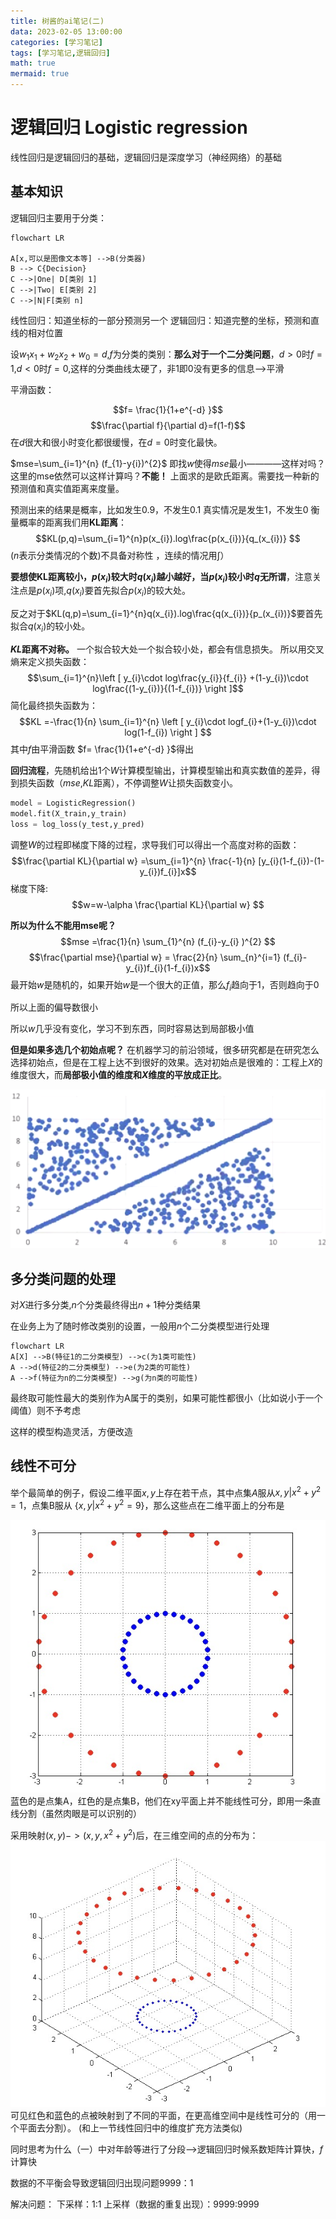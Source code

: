 ```yaml
---
title: 树酱的ai笔记(二)
data: 2023-02-05 13:00:00
categories: [学习笔记]
tags: [学习笔记,逻辑回归]
math: true
mermaid: true
---
```


# 逻辑回归 Logistic regression
线性回归是逻辑回归的基础，逻辑回归是深度学习（神经网络）的基础

## 基本知识
逻辑回归主要用于分类：

```mermaid
flowchart LR

A[x,可以是图像文本等] -->B(分类器)
B --> C{Decision}
C -->|One| D[类别 1]
C -->|Two| E[类别 2]
C -->|N|F[类别 n]
```

线性回归：知道坐标的一部分预测另一个
逻辑回归：知道完整的坐标，预测和直线的相对位置

设$w_{1}x_{1}+w_{2}x_{2}+w_0=d$,$f$为分类的类别：**那么对于一个二分类问题**，$d>0$时$f=1$,$d<0$时$f=0$,这样的分类曲线太硬了，非1即0没有更多的信息——>平滑

平滑函数：

$$f= \frac{1}{1+e^{-d} }$$
$$\frac{\partial f}{\partial d}=f(1-f)$$ 
在$d$很大和很小时变化都很缓慢，在$d=0$时变化最快。

$mse=\sum_{i=1}^{n} (f_{1}-y{i})^{2}$
即找$w$使得$mse$最小————这样对吗？这里的mse依然可以这样计算吗？**不能！** 上面求的是欧氏距离。需要找一种新的预测值和真实值距离来度量。

预测出来的结果是概率，比如发生0.9，不发生0.1
真实情况是发生1，不发生0
衡量概率的距离我们用**KL距离**：
$$KL(p,q)=\sum_{i=1}^{n}p(x_{i}).log\frac{p(x_{i})}{q_(x_{i})} $$ 
($n$表示分类情况的个数)不具备对称性
，连续的情况用$\int$）

**要想使KL距离较小，$p(x_{i})$较大时$q({x_{i})}$越小越好，当$p(x_{i})$较小时$q$无所谓**，注意关注点是$p(x_{i})$项,$q(x_{i})$要首先拟合$p(x_{i})$的较大处。

反之对于$KL(q,p)=\sum_{i=1}^{n}q(x_{i}).log\frac{q(x_{i})}{p_(x_{i})}$要首先拟合$q(x_{i})$的较小处。

**$KL$距离不对称。** 一个拟合较大处一个拟合较小处，都会有信息损失。
所以用交叉熵来定义损失函数：
$$\sum_{i=1}^{n}\left [ y_{i}\cdot log\frac{y_{i}}{f_{i}} +(1-y_{i})\cdot log\frac{(1-y_{i})}{(1-f_{i})} \right ]$$
简化最终损失函数为：
$$KL =-\frac{1}{n} \sum_{i=1}^{n} \left [ y_{i}\cdot logf_{i}+(1-y_{i})\cdot log(1-f_{i}) \right ] $$
其中$f$由平滑函数 $f= \frac{1}{1+e^{-d} }$得出

**回归流程**，先随机给出1个$W$计算模型输出，计算模型输出和真实数值的差异，得到损失函数（$mse$,$KL$距离），不停调整$W$让损失函数变小。

```python
model = LogisticRegression()
model.fit(X_train,y_train)
loss = log_loss(y_test,y_pred)
```
调整$W$的过程即梯度下降的过程，求导我们可以得出一个高度对称的函数：
$$\frac{\partial KL}{\partial w} =\sum_{i=1}^{n} \frac{-1}{n} [y_{i}(1-f_{i})-(1-y_{i})f_{i}]x$$
梯度下降:
$$w=w-\alpha \frac{\partial KL}{\partial w} $$

**所以为什么不能用mse呢？**
$$mse =\frac{1}{n} \sum_{1}^{n} (f_{i}-y_{i} )^{2} $$
$$\frac{\partial mse}{\partial w} = \frac{2}{n} \sum_{n}^{i=1} (f_{i}-y_{i})f_{i}(1-f_{i})x$$
最开始$w$是随机的，如果开始$w$是一个很大的正值，那么$f_{i}$趋向于1，否则趋向于0

所以上面的偏导数很小

所以$w$几乎没有变化，学习不到东西，同时容易达到局部极小值

**但是如果多选几个初始点呢？** 在机器学习的前沿领域，很多研究都是在研究怎么选择初始点，但是在工程上达不到很好的效果。选对初始点是很难的：工程上$X$的维度很大，而**局部极小值的维度和$X$维度的平放成正比**。

![fig1](https://github.com/babytreemi/markdownpicture/blob/main/WeChatb099309c019d9645af7a62e0d800e9ff.png?raw=true)

## 多分类问题的处理
对$X$进行多分类,$n$个分类最终得出$n+1$种分类结果

在业务上为了随时修改类别的设置，一般用$n$个二分类模型进行处理

```mermaid
flowchart LR
A[X] -->B(特征1的二分类模型) -->c(为1类可能性)
A -->d(特征2的二分类模型) -->e(为2类的可能性)
A -->f(特征为n的二分类模型) -->g(为n类的可能性)
```
最终取可能性最大的类别作为A属于的类别，如果可能性都很小（比如说小于一个阈值）则不予考虑

这样的模型构造灵活，方便改造

## 线性不可分
举个最简单的例子，假设二维平面$x,y$上存在若干点，其中点集$A$服从${x,y|x^2+y^2=1}$，点集B服从
$\left \{ x,y|x^2+y^2=9\right \}$，那么这些点在二维平面上的分布是

![fig2](https://github.com/babytreemi/markdownpicture/blob/main/1049551675920243_.pic.jpg?raw=true)
蓝色的是点集A，红色的是点集B，他们在xy平面上并不能线性可分，即用一条直线分割（虽然肉眼是可以识别的）

采用映射$(x,y)->(x,y,x^2+y^2)$后，在三维空间的点的分布为：
![fig3](https://github.com/babytreemi/markdownpicture/blob/main/1049561675920260_.pic.jpg?raw=true)
可见红色和蓝色的点被映射到了不同的平面，在更高维空间中是线性可分的（用一个平面去分割）。
(和上一节线性回归中的维度扩充方法类似)

同时思考为什么（一）中对年龄等进行了分段-->逻辑回归时候系数矩阵计算快，$f$计算快

数据的不平衡会导致逻辑回归出现问题9999：1

解决问题：
下采样：1:1
上采样（数据的重复出现）：9999:9999

